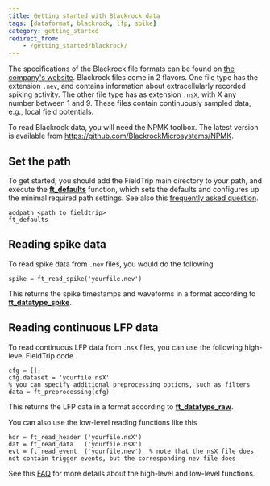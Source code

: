 ```yaml
---
title: Getting started with Blackrock data
tags: [dataformat, blackrock, lfp, spike]
category: getting_started
redirect_from:
    - /getting_started/blackrock/
---
```


The specifications of the Blackrock file formats can be found on [the company's website](http://support.blackrockmicro.com/). Blackrock files come in 2 flavors. One file type has the extension `.nev`, and contains information about extracellularly recorded spiking activity. The other file type has as extension `.nsX`, with X any number between 1 and 9. These files contain continuously sampled data, e.g.,  local field potentials.

To read Blackrock data, you will need the NPMK toolbox. The latest version is available from <https://github.com/BlackrockMicrosystems/NPMK>.

## Set the path

To get started, you should add the FieldTrip main directory to your path, and execute the **[ft_defaults](/reference/ft_defaults)** function, which sets the defaults and configures up the minimal required path settings. See also this [frequently asked question](/faq/matlab/installation).

    addpath <path_to_fieldtrip>
    ft_defaults

## Reading spike data

To read spike data from `.nev` files, you would do the following

    spike = ft_read_spike('yourfile.nev')

This returns the spike timestamps and waveforms in a format according to **[ft_datatype_spike](/reference/utilities/ft_datatype_spike)**.

## Reading continuous LFP data

To read continuous LFP data from `.nsX` files, you can use the following high-level FieldTrip code

    cfg = [];
    cfg.dataset = 'yourfile.nsX'
    % you can specify additional preprocessing options, such as filters
    data = ft_preprocessing(cfg)

This returns the LFP data in a format according to **[ft_datatype_raw](/reference/utilities/ft_datatype_raw)**.

You can also use the low-level reading functions like this

    hdr = ft_read_header ('yourfile.nsX')
    dat = ft_read_data   ('yourfile.nsX')
    evt = ft_read_event  ('yourfile.nev')  % note that the nsX file does not contain trigger events, but the corresponding nev file does

See this [FAQ](/faq/preproc/dataformat/dataformat_own) for more details about the high-level and low-level functions.
